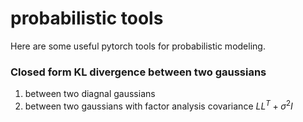 # probabilistic tools
Here are some useful pytorch tools for probabilistic modeling.

### Closed form KL divergence between two gaussians
1. between two diagnal gaussians
2. between two gaussians with factor analysis covariance $LL^T+\sigma^2I$



